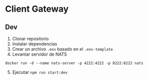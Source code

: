 # Client Gateway


## Dev

1. Clonar repositorio
2. Instalar dependencias
3. Crear un archivo `.env` basado en el `.env-template`
4. Levantar servidor de NATS
````
docker run -d --name nats-server -p 4222:4222 -p 8222:8222 nats
````
5. Ejecutar `npm run start:dev`

